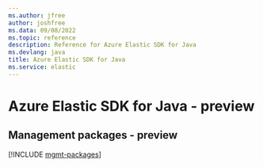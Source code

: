 ```yaml
---
ms.author: jfree
author: joshfree
ms.data: 09/08/2022
ms.topic: reference
description: Reference for Azure Elastic SDK for Java
ms.devlang: java
title: Azure Elastic SDK for Java
ms.service: elastic
---
```

# Azure Elastic SDK for Java - preview

## Management packages - preview
[!INCLUDE [mgmt-packages](elastic-mgmt-index.md)]